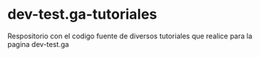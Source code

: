 # dev-test.ga-tutoriales
Respositorio con el codigo fuente de diversos tutoriales que realice para la pagina dev-test.ga
